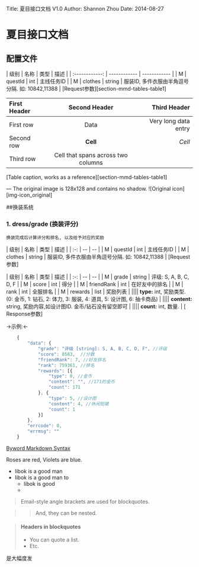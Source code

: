 Title:  夏目接口文档 V1.0 
Author:  Shannon  Zhou
Date:   2014-08-27

# 夏目接口文档

## 配置文件
| 级别 | 名称 | 类型 | 描述 | 
| :------------: | ------------ | ------------ |
| M | questId | int | 主线任务ID |
| M | clothes | string | 服装ID, 多件衣服由半角逗号分隔. 如: 10842,11388 |
[Request参数][section-mmd-tables-table1] 


| First Header  | Second Header | Third Header         |
| :------------ | :-----------: | -------------------: |
| First row     | Data          | Very long data entry |
| Second row    | **Cell**      | *Cell*               |
| Third row     | Cell that spans across two columns  ||
[Table caption, works as a reference][section-mmd-tables-table1] 

—
The original image is 128x128 and contains no shadow.
![Original icon][img-icon_original]

##换装系统
### 1. dress/grade 	(换装评分)

	换装完成后计算评分和排名, 以及给予对应的奖励
		
| 级别 | 名称 | 类型 | 描述 | 
| :-: | -- | -- |
| M | questId | int | 主线任务ID |
| M | clothes | string | 服装ID, 多件衣服由半角逗号分隔. 如: 10842,11388 |
[Request参数]

| 级别 | 名称 | 类型 | 描述 | 
| :-: | -- | -- |
| M | grade | string | 评级: S, A, B, C, D, F |
| M | score | int | 得分 |
| M | friendRank | int | 在好友中的排名 |
| M | rank | int | 全服排名 |
| M | rewards | list | 奖励列表 |
|||| **type:** int, 奖励类型. (0: 金币, 1: 钻石, 2: 体力, 3: 服装, 4: 道具, 5: 设计图, 6: 抽卡商品)  |
|||| **content:** string, 奖励内容,如设计图ID. 金币/钻石没有留空即可 |
|||| **count:** int, 数量. |
[ Response参数]

->示例:<-
``` javascript
	{
	    "data": {
	    	"grade": "评级 [string]: S, A, B, C, D, F", //评级
	    	"score": 8583,  //分数
	        "friendRank": 7, //好友排名
	        "rank": 759361, //排名	        
	        "rewards": [{
	            "type": 0, //金币
	            "content": "", //171的金币
	            "count": 171
	        }, {
	            "type": 5, //设计图
	            "content": 4, //休闲短裙
	            "count": 1
	        }]
	    },
	    "errcode": 0,
	    "errmsg": ""
	}
```
[Byword Markdown Syntax](http://bywordapp.com/markdown/syntax.html)

[]()



Roses are red,
Violets are blue.

* libok is a good man
* libok is a good man to 
	* libok is good 
	* 
> Email-style angle brackets
> are used for blockquotes.

> > And, they can be nested.

> #### Headers in blockquotes
> 
> * You can quote a list.
> * Etc.
		

是大幅度发
